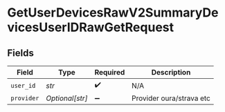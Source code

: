 # GetUserDevicesRawV2SummaryDevicesUserIDRawGetRequest


## Fields

| Field                    | Type                     | Required                 | Description              |
| ------------------------ | ------------------------ | ------------------------ | ------------------------ |
| `user_id`                | *str*                    | :heavy_check_mark:       | N/A                      |
| `provider`               | *Optional[str]*          | :heavy_minus_sign:       | Provider oura/strava etc |